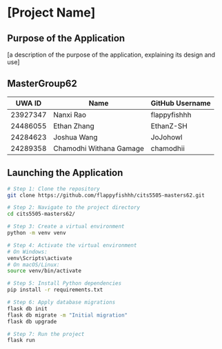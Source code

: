 # [Project Name]

## Purpose of the Application

[a description of the purpose of the application, explaining its design and use]

## MasterGroup62

| UWA ID   | Name                    | GitHub Username |
| -------- | ----------------------- | --------------- |
| 23927347 | Nanxi Rao               | flappyfishhh    |
| 24486055 | Ethan Zhang             | EthanZ-SH       |
| 24284623 | Joshua Wang             | JoJohowl        |
| 24289358 | Chamodhi Withana Gamage | chamodhii       |

## Launching the Application

```bash
# Step 1: Clone the repository
git clone https://github.com/flappyfishhh/cits5505-masters62.git

# Step 2: Navigate to the project directory
cd cits5505-masters62/

# Step 3: Create a virtual environment
python -m venv venv

# Step 4: Activate the virtual environment
# On Windows:
venv\Scripts\activate
# On macOS/Linux:
source venv/bin/activate

# Step 5: Install Python dependencies
pip install -r requirements.txt

# Step 6: Apply database migrations
flask db init
flask db migrate -m "Initial migration"
flask db upgrade

# Step 7: Run the project
flask run
